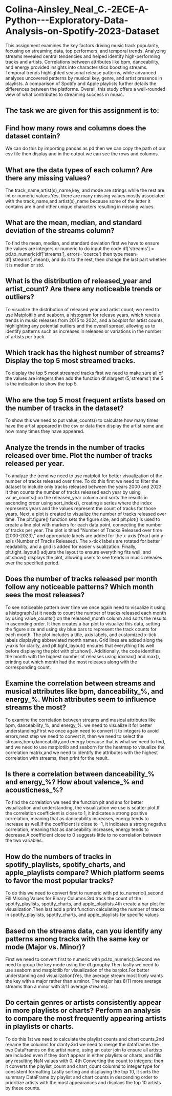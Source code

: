 # Colina-Ainsley_Neal_C.-2ECE-A-Python---Exploratory-Data-Analysis-on-Spotify-2023-Dataset

This assignment examines the key factors driving music track popularity, focusing on streaming data, top performers, and temporal trends. Analyzing streams revealed central tendencies and helped identify high-performing tracks and artists. Correlations between attributes like bpm, danceability, and energy provided insights into characteristics boosting streams. Temporal trends highlighted seasonal release patterns, while advanced analyses uncovered patterns by musical key, genre, and artist presence in playlists. A comparison of Spotify and Apple playlists further details the differences between the platforms. Overall, 
this study offers a well-rounded view of what contributes to streaming success in music.

## The task we are given for this assignment is to:

## Find how many rows and columns does the dataset contain?

We can do this by importing pandas as pd then we can copy the path of our csv file then display and in the output we can see the rows and columns.

## What are the data types of each column? Are there any missing values?

The track_name,artist(s)_name,key, and mode are strings while the rest are int or numeric values.Yes, there are many missing values mostly associated with the track_name,and artist(s)_name because some of the letter it contains are ñ and other unique characters resulting in missing values.

## What are the mean, median, and standard deviation of the streams column?

To find the mean, median, and standard deviation first we have to ensure the values are integers or numeric to do input the code df['streams'] = pd.to_numeric(df['streams'], errors='coerce') then type mean= df['streams'].mean(), and do it to the rest, then change the last part whether it is median or std.

## What is the distribution of released_year and artist_count? Are there any noticeable trends or outliers?

To visualize the distribution of released year and artist count, we need to use Matploitlib and seaborn, a histogram for release years, which reveals trends in music releases from 2015 to 2024, and a boxplot for artist counts, highlighting any potential outliers and the overall spread, allowing us to identify patterns such as increases in releases or variations in the number of artists per track.

## Which track has the highest number of streams? Display the top 5 most streamed tracks.

To display the top 5 most streamed tracks first we need to make sure all of the values are integers,then add the function df.nlargest (5,'streams') the 5 is the indication to show the top 5.

## Who are the top 5 most frequent artists based on the number of tracks in the dataset?

To show this we need to put value_counts() to calculate how many times have the artist appeared in the csv or data then display the artist name and how many times they have appeared.

## Analyze the trends in the number of tracks released over time. Plot the number of tracks released per year.

To analyze the trend we need to use matploit for better visualization of the number of tracks released over time. To do this first we need to filter the dataset to include only tracks released between the years 2000 and 2023. It then counts the number of tracks released each year by using value_counts() on the released_year column and sorts the results in ascending order using sort_index(), creating a series where the index represents years and the values represent the count of tracks for those years.
Next, a plot is created to visualize the number of tracks released over time. The plt.figure() function sets the figure size, and plt.plot() is used to create a line plot with markers for each data point, connecting the number of tracks per year. The plot is titled "Number of Tracks Released over time (2000-2023)," and appropriate labels are added for the x-axis (Year) and y-axis (Number of Tracks Released). The x-tick labels are rotated for better readability, and a grid is added for easier visualization. Finally, plt.tight_layout() adjusts the layout to ensure everything fits well, and plt.show() displays the plot, allowing users to see trends in music releases over the specified period.

## Does the number of tracks released per month follow any noticeable patterns? Which month sees the most releases?

To see noticeable pattern over time we once again need to visualize it using a histograph.1st it needs to count the number of tracks released each month by using value_counts() on the released_month column and sorts the results in ascending order. It then creates a bar plot to visualize this data, setting the figure size and using sky blue bars to represent the track counts for each month. The plot includes a title, axis labels, and customized x-tick labels displaying abbreviated month names. Grid lines are added along the y-axis for clarity, and plt.tight_layout() ensures that everything fits well before displaying the plot with plt.show(). Additionally, the code identifies the month with the highest number of releases using idxmax() and max(), printing out which month had the most releases along with the corresponding count.

## Examine the correlation between streams and musical attributes like bpm, danceability_%, and energy_%. Which attributes seem to influence streams the most?

To examine the correlation between streams and musical attributes like bpm, danceability_%, and energy_%.
we need to visualize it for better understanding.First we once again need to convert it to integers to avoid errors,next step we need to convert it, then we need to select the streams,bpm,danceability,and energy because that is what we need to find, and we need to use matplotlib and seaborn for the heatmap to visualize the correlation matrix,and we need to identify the attributes with the highest correlation with streams, then print for the result.

## Is there a correlation between danceability_% and energy_%? How about valence_% and acousticness_%?

To find the correlation we need the function plt and sns for better visualization and understanding, the visualization we use is scatter plot.If the correlation coefficient is close to 1, it indicates a strong positive correlation, meaning that as danceability increases, energy tends to increase as well.If the coefficient is close to -1, it indicates a strong negative correlation, meaning that as danceability increases, energy tends to decrease.A coefficient close to 0 suggests little to no correlation between the two variables.

## How do the numbers of tracks in spotify_playlists, spotify_charts, and apple_playlists compare? Which platform seems to favor the most popular tracks?

To do this we need to convert first to numeric with pd.to_numeric(),second Fill Missing Values for Binary Columns.3rd track the count of the spotify_playlists, spotify_charts, and apple_playlists.4th create a bar plot for visualization.Then last add a print function calculating the number of tracks in spotify_playlists, spotify_charts, and apple_playlists for specific values

## Based on the streams data, can you identify any patterns among tracks with the same key or mode (Major vs. Minor)?

First we need to convert first to numeric with pd.to_numeric().Second we need to group the key mode using the df.groupby.Then lastly we need to use seaborn and matplotlib for visualization of the barplot.For better understanding and visualization(Yes, the average stream most likely wants the key with a major rather than a minor. The major has 8/11 more average streams than a minor with 3/11 average streams).

## Do certain genres or artists consistently appear in more playlists or charts? Perform an analysis to compare the most frequently appearing artists in playlists or charts.

To do this 1st we need to calculate the playlist counts and chart counts,2nd rename the columns for clarity.3rd we need to merge the dataframes the two DataFrames on the artist name, using an outer join to ensure all artists are included even if they don’t appear in either playlists or charts, and fills any resulting NaN values with 0. 4th Converting the count to integers: then it converts the playlist_count and chart_count columns to integer type for consistent formatting.Lastly sorting and displaying the top 10, it sorts the summary DataFrame by playlist and chart counts in descending order to prioritize artists with the most appearances and displays the top 10 artists by these counts.
